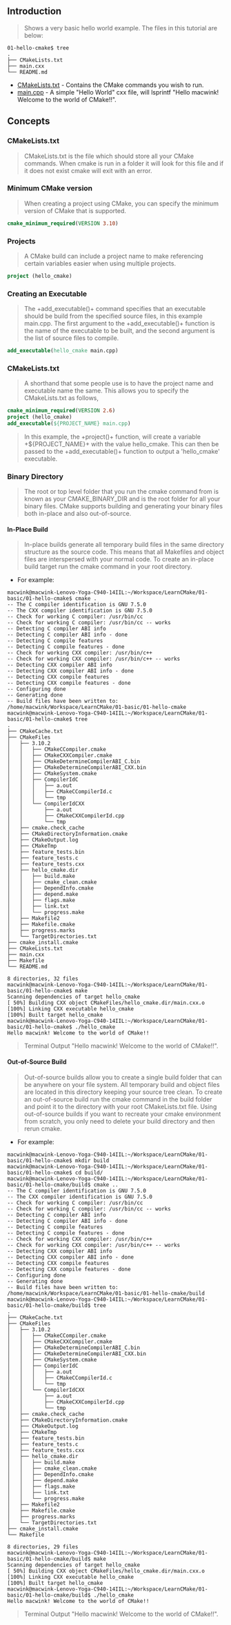## Introduction

> Shows a very basic hello world example. The files in this tutorial are below:

```
01-hello-cmake$ tree
.
├── CMakeLists.txt
├── main.cxx
└── README.md
```

- [CMakeLists.txt]() - Contains the CMake commands you wish to run.
- [main.cpp]() - A simple "Hello World" cxx file, will lsprintf "Hello macwink! Welcome to the world of CMake!!".

## Concepts

### CMakeLists.txt

> CMakeLists.txt is the file which should store all your CMake commands. When cmake is run in a folder it will look for this file and if it does not exist cmake will exit with an error.

### Minimum CMake version

> When creating a project using CMake, you can specify the minimum version of CMake that is supported.

```cmake
cmake_minimum_required(VERSION 3.10)
```

### Projects

> A CMake build can include a project name to make referencing certain variables easier when using multiple projects.

```cmake
project (hello_cmake)
```

### Creating an Executable

> The +add_executable()+ command specifies that an executable should be build from the specified source files, in this example main.cpp. The first argument to the +add_executable()+ function is the name of the executable to be built, and the second argument is the list of source files to compile.

```cmake
add_executable(hello_cmake main.cpp)
```

### CMakeLists.txt

> A shorthand that some people use is to have the project name and executable name the same. This allows you to specify the CMakeLists.txt as follows,

```cmake
cmake_minimum_required(VERSION 2.6)
project (hello_cmake)
add_executable(${PROJECT_NAME} main.cpp)
```

> In this example, the +project()+ function, will create a variable +${PROJECT_NAME}+ with the value hello_cmake. This can then be passed to the +add_executable()+ function to output a 'hello_cmake' executable.

### Binary Directory

> The root or top level folder that you run the cmake command from is known as your CMAKE_BINARY_DIR and is the root folder for all your binary files. CMake supports building and generating your binary files both in-place and also out-of-source.

#### In-Place Build

> In-place builds generate all temporary build files in the same directory structure as the source code. This means that all Makefiles and object files are interspersed with your normal code. To create an in-place build target run the cmake command in your root directory. 

- For example:

```console
macwink@macwink-Lenovo-Yoga-C940-14IIL:~/Workspace/LearnCMake/01-basic/01-hello-cmake$ cmake .
-- The C compiler identification is GNU 7.5.0
-- The CXX compiler identification is GNU 7.5.0
-- Check for working C compiler: /usr/bin/cc
-- Check for working C compiler: /usr/bin/cc -- works
-- Detecting C compiler ABI info
-- Detecting C compiler ABI info - done
-- Detecting C compile features
-- Detecting C compile features - done
-- Check for working CXX compiler: /usr/bin/c++
-- Check for working CXX compiler: /usr/bin/c++ -- works
-- Detecting CXX compiler ABI info
-- Detecting CXX compiler ABI info - done
-- Detecting CXX compile features
-- Detecting CXX compile features - done
-- Configuring done
-- Generating done
-- Build files have been written to: /home/macwink/Workspace/LearnCMake/01-basic/01-hello-cmake
macwink@macwink-Lenovo-Yoga-C940-14IIL:~/Workspace/LearnCMake/01-basic/01-hello-cmake$ tree
.
├── CMakeCache.txt
├── CMakeFiles
│   ├── 3.10.2
│   │   ├── CMakeCCompiler.cmake
│   │   ├── CMakeCXXCompiler.cmake
│   │   ├── CMakeDetermineCompilerABI_C.bin
│   │   ├── CMakeDetermineCompilerABI_CXX.bin
│   │   ├── CMakeSystem.cmake
│   │   ├── CompilerIdC
│   │   │   ├── a.out
│   │   │   ├── CMakeCCompilerId.c
│   │   │   └── tmp
│   │   └── CompilerIdCXX
│   │       ├── a.out
│   │       ├── CMakeCXXCompilerId.cpp
│   │       └── tmp
│   ├── cmake.check_cache
│   ├── CMakeDirectoryInformation.cmake
│   ├── CMakeOutput.log
│   ├── CMakeTmp
│   ├── feature_tests.bin
│   ├── feature_tests.c
│   ├── feature_tests.cxx
│   ├── hello_cmake.dir
│   │   ├── build.make
│   │   ├── cmake_clean.cmake
│   │   ├── DependInfo.cmake
│   │   ├── depend.make
│   │   ├── flags.make
│   │   ├── link.txt
│   │   └── progress.make
│   ├── Makefile2
│   ├── Makefile.cmake
│   ├── progress.marks
│   └── TargetDirectories.txt
├── cmake_install.cmake
├── CMakeLists.txt
├── main.cxx
├── Makefile
└── README.md

8 directories, 32 files
macwink@macwink-Lenovo-Yoga-C940-14IIL:~/Workspace/LearnCMake/01-basic/01-hello-cmake$ make
Scanning dependencies of target hello_cmake
[ 50%] Building CXX object CMakeFiles/hello_cmake.dir/main.cxx.o
[100%] Linking CXX executable hello_cmake
[100%] Built target hello_cmake
macwink@macwink-Lenovo-Yoga-C940-14IIL:~/Workspace/LearnCMake/01-basic/01-hello-cmake$ ./hello_cmake 
Hello macwink! Welcome to the world of CMake!!
```
> Terminal Output "Hello macwink! Welcome to the world of CMake!!". 

#### Out-of-Source Build

> Out-of-source builds allow you to create a single build folder that can be anywhere on your file system. All temporary build and object files are located in this directory keeping your source tree clean. To create an out-of-source build run the cmake command in the build folder and point it to the directory with your root CMakeLists.txt file. Using out-of-source builds if you want to recreate your cmake environment from scratch, you only need to delete your build directory and then rerun cmake.

- For example:

```console
macwink@macwink-Lenovo-Yoga-C940-14IIL:~/Workspace/LearnCMake/01-basic/01-hello-cmake$ mkdir build
macwink@macwink-Lenovo-Yoga-C940-14IIL:~/Workspace/LearnCMake/01-basic/01-hello-cmake$ cd build/
macwink@macwink-Lenovo-Yoga-C940-14IIL:~/Workspace/LearnCMake/01-basic/01-hello-cmake/build$ cmake ..
-- The C compiler identification is GNU 7.5.0
-- The CXX compiler identification is GNU 7.5.0
-- Check for working C compiler: /usr/bin/cc
-- Check for working C compiler: /usr/bin/cc -- works
-- Detecting C compiler ABI info
-- Detecting C compiler ABI info - done
-- Detecting C compile features
-- Detecting C compile features - done
-- Check for working CXX compiler: /usr/bin/c++
-- Check for working CXX compiler: /usr/bin/c++ -- works
-- Detecting CXX compiler ABI info
-- Detecting CXX compiler ABI info - done
-- Detecting CXX compile features
-- Detecting CXX compile features - done
-- Configuring done
-- Generating done
-- Build files have been written to: /home/macwink/Workspace/LearnCMake/01-basic/01-hello-cmake/build
macwink@macwink-Lenovo-Yoga-C940-14IIL:~/Workspace/LearnCMake/01-basic/01-hello-cmake/build$ tree
.
├── CMakeCache.txt
├── CMakeFiles
│   ├── 3.10.2
│   │   ├── CMakeCCompiler.cmake
│   │   ├── CMakeCXXCompiler.cmake
│   │   ├── CMakeDetermineCompilerABI_C.bin
│   │   ├── CMakeDetermineCompilerABI_CXX.bin
│   │   ├── CMakeSystem.cmake
│   │   ├── CompilerIdC
│   │   │   ├── a.out
│   │   │   ├── CMakeCCompilerId.c
│   │   │   └── tmp
│   │   └── CompilerIdCXX
│   │       ├── a.out
│   │       ├── CMakeCXXCompilerId.cpp
│   │       └── tmp
│   ├── cmake.check_cache
│   ├── CMakeDirectoryInformation.cmake
│   ├── CMakeOutput.log
│   ├── CMakeTmp
│   ├── feature_tests.bin
│   ├── feature_tests.c
│   ├── feature_tests.cxx
│   ├── hello_cmake.dir
│   │   ├── build.make
│   │   ├── cmake_clean.cmake
│   │   ├── DependInfo.cmake
│   │   ├── depend.make
│   │   ├── flags.make
│   │   ├── link.txt
│   │   └── progress.make
│   ├── Makefile2
│   ├── Makefile.cmake
│   ├── progress.marks
│   └── TargetDirectories.txt
├── cmake_install.cmake
└── Makefile

8 directories, 29 files
macwink@macwink-Lenovo-Yoga-C940-14IIL:~/Workspace/LearnCMake/01-basic/01-hello-cmake/build$ make
Scanning dependencies of target hello_cmake
[ 50%] Building CXX object CMakeFiles/hello_cmake.dir/main.cxx.o
[100%] Linking CXX executable hello_cmake
[100%] Built target hello_cmake
macwink@macwink-Lenovo-Yoga-C940-14IIL:~/Workspace/LearnCMake/01-basic/01-hello-cmake/build$ ./hello_cmake 
Hello macwink! Welcome to the world of CMake!!
```

> Terminal Output "Hello macwink! Welcome to the world of CMake!!". 
